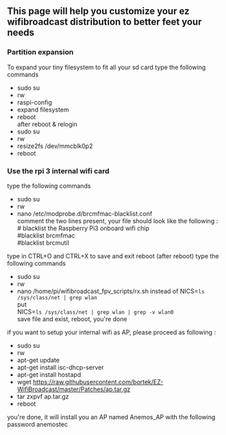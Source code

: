 ## This page will help you customize your ez wifibroadcast distribution to better feet your needs

### Partition expansion
To expand your tiny filesystem to fit all your sd card
type the following commands 
* sudo su
* rw
* raspi-config
* expand filesystem
* reboot    
after reboot & relogin
* sudo su
* rw
* resize2fs /dev/mmcblk0p2
* reboot

### Use the rpi 3 internal wifi card
type the following commands
* sudo su
* rw
* nano /etc/modprobe.d/brcmfmac-blacklist.conf    
comment the two lines present, your file should look like the following :      
\# blacklist the Raspberry Pi3 onboard wifi chip   
\#blacklist brcmfmac   
\#blacklist brcmutil

type in CTRL+O and CTRL+X to save and exit
reboot
(after reboot)
type the following commands
* sudo su
* rw
* nano /home/pi/wifibroadcast_fpv_scripts/rx.sh
instead of NICS=`ls /sys/class/net | grep wlan`    
put    
NICS=`ls /sys/class/net | grep wlan | grep -v wlan0`   
save file and exist, reboot, you're done

if you want to setup your internal wifi as AP, please proceed as following :   

 * sudo su
 * rw
 * apt-get update
 * apt-get install isc-dhcp-server
 * apt-get install hostapd
 * wget https://raw.githubusercontent.com/bortek/EZ-WifiBroadcast/master/Patches/ap.tar.gz
 * tar zxpvf ap.tar.gz
 * reboot
  
you're done, it will install you an AP named Anemos_AP with the following password anemostec